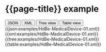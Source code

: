 # {{page-title}} example

<div>
  <div class="tab">
     <button class="tablinks active" onclick="openTab(event, 'JSON')">JSON</button>
     <button class="tablinks" onclick="openTab(event, 'XML')">XML</button>
     <button class="tablinks" onclick="openTab(event, 'Tree view')">Tree view</button>
     <button class="tablinks" onclick="openTab(event, 'Table view')">Table view</button>   
  </div>

  <div id="JSON" class="tabcontent" style="display:block">
      {{json:examples/HdBe-MedicalDevice-01.xml}}
  </div>
  <div id="XML" class="tabcontent">
      {{xml:examples/HdBe-MedicalDevice-01.xml}}
  </div>
  <div id="Tree view" class="tabcontent">
      {{tree:examples/HdBe-MedicalDevice-01.xml}}
  </div>
  <div id="Table view" class="tabcontent">
      {{table:examples/HdBe-MedicalDevice-01.xml}}
  </div>

</div>